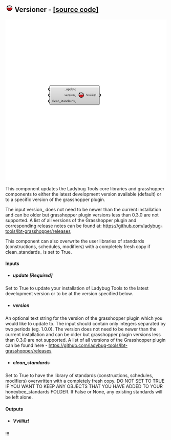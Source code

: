## ![](../../images/icons/Versioner.png) Versioner - [[source code]](https://github.com/ladybug-tools/ladybug-grasshopper/blob/master/ladybug_grasshopper/src//LB%20Versioner.py)

![](../../images/components/Versioner.png)

This component updates the Ladybug Tools core libraries and grasshopper components
 to either the latest development version available (default) or to a specific
 version of the grasshopper plugin.
 

The input version_ does not need to be newer than the current installation and can
 be older but grasshopper plugin versions less than 0.3.0 are not supported.
 A list of all versions of the Grasshopper plugin and corresponding release notes
 can be found at: https://github.com/ladybug-tools/lbt-grasshopper/releases
 

This component can also overwrite the user libraries of standards (constructions,
 schedules, modifiers) with a completely fresh copy if clean_standards_ is set to True.
 



#### Inputs
* ##### update [Required]
Set to True to update your installation of Ladybug Tools to the latest development version or to be at the version specified below. 
* ##### version 
An optional text string for the version of the grasshopper plugin which you would like to update to. The input should contain only integers separated by two periods (eg. 1.0.0). The version does not need to be newer than the current installation and can be older but grasshopper plugin versions less than 0.3.0 are not supported. A list of all versions of the Grasshopper plugin can be found here - https://github.com/ladybug-tools/lbt-grasshopper/releases 
* ##### clean_standards 
Set to True to have the library of standards (constructions, schedules, modifiers) overwritten with a completely fresh copy. DO NOT SET TO TRUE IF YOU WANT TO KEEP ANY OBJECTS THAT YOU HAVE ADDED TO YOUR honeybee_standards FOLDER. If False or None, any existing standards will be left alone. 

#### Outputs
* ##### Vviiiiiz!
!!!